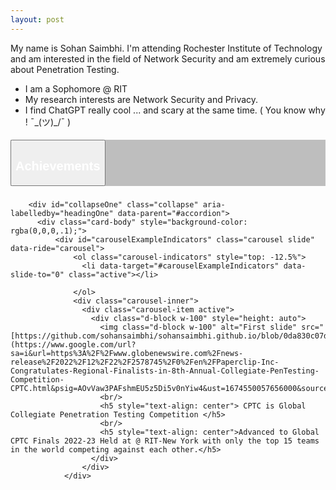 ```yaml
---
layout: post
---
```

<head>
  <style> /*center text, make 3 columns of equal width, remove the white border this theme has by default*/
  th {text-align: center; border-bottom: 0px;}
  td {text-align: center; border-bottom: 0px;}
  .card{background-color: inherit}
  .btn-link{color:#FFFFFF}
  .btn-link:hover{color: #dad42b; text-decoration: underline;}
  .card-header{background-color: rgba(0,0,0,.25);}
  html  {height: 100%;}
  body {height: 100%;}
  </style>
  </head>
  
  My name is Sohan Saimbhi. I'm attending Rochester Institute of Technology and am interested in the field of Network Security and am extremely curious about Penetration Testing.
  
  - I am a Sophomore @ RIT
  - My research interests are Network Security and Privacy.
  - I find ChatGPT really cool ... and scary at the same time. ( You know why ! ¯\_(ツ)_/¯ )
 
  
  <div id="accordion">
      <div class="card">
        <div class="card-header" id="headingOne">
          <h5 class="mb-0">
            <button class="btn btn-link" data-toggle="collapse" data-target="#collapseOne" aria-expanded="true" aria-controls="collapseOne">
              <h2>Achievements</h2>
            </button>
          </h5>
        </div>
    
        <div id="collapseOne" class="collapse" aria-labelledby="headingOne" data-parent="#accordion">
          <div class="card-body" style="background-color: rgba(0,0,0,.1);">
              <div id="carouselExampleIndicators" class="carousel slide" data-ride="carousel">
                  <ol class="carousel-indicators" style="top: -12.5%">
                    <li data-target="#carouselExampleIndicators" data-slide-to="0" class="active"></li>
            
                  </ol>
                  <div class="carousel-inner">
                    <div class="carousel-item active">
                      <div class="d-block w-100" style="height: auto">
                        <img class="d-block w-100" alt="First slide" src="[https://github.com/sohansaimbhi/sohansaimbhi.github.io/blob/0da830c07d46696684c479280169f21dfc9624db/global.png](https://www.google.com/url?sa=i&url=https%3A%2F%2Fwww.globenewswire.com%2Fnews-release%2F2022%2F12%2F22%2F2578745%2F0%2Fen%2FPaperclip-Inc-Congratulates-Regional-Finalists-in-8th-Annual-Collegiate-PenTesting-Competition-CPTC.html&psig=AOvVaw3PAFshmEU5z5Di5v0nYiw4&ust=1674550057656000&source=images&cd=vfe&ved=0CBAQjRxqFwoTCMiW3Jyn3fwCFQAAAAAdAAAAABAE)"/>
                        <br/>
                        <h5 style="text-align: center"> CPTC is Global Collegiate Penetration Testing Competition </h5>
                        <br/>
                        <h5 style="text-align: center">Advanced to Global CPTC Finals 2022-23 Held at @ RIT-New York with only the top 15 teams in the world competing against each other.</h5>
                      </div>
                    </div>
                </div>
                      
                    
                  
      
